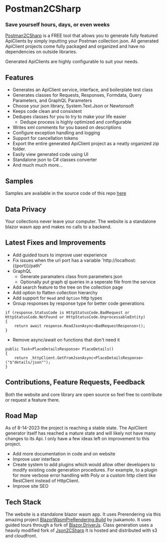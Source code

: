 # Postman2CSharp

### Save yourself hours, days, or even weeks

[Postman2CSharp](https://postman2csharp.com) is a FREE tool that allows you to generate fully featured ApiClients by simply inputting your Postman collection json. All generated ApiClient projects come fully packaged and organized and have no dependencies on outside libraries.

Generated ApiClients are highly configurable to suit your needs.

## Features

* Generates an ApiClient service, interface, and boilerplate test class
* Generates classes for Requests, Responses, Formdata, Query Parameters, and GraphQL Parameters
* Choose your json library, System.Text.Json or Newtonsoft
* Keeps code clean and consistent
* Dedupes classes for you to try to make your life easier
  * Dedupe process is highly optimized and configurable
* Writes xml comments for you based on descriptions
* Configure exception handling and logging
* Support for cancellation tokens
* Export the entire generated ApiClient project as a neatly organized zip folder.
* Easily view generated code using UI
* Standalone json to C# classes converter
* And much much more...

## Samples

Samples are available in the source code of this repo [here](https://github.com/biegehydra/Postman2CSharp/tree/master/samples)

## Data Privacy

Your collections never leave your computer. The website is a standalone blazor wasm app and makes no calls to a backend. 

## Latest Fixes and Improvements
* Add guided tours to improve user experience
* Fix issues when the url port has a variable `http://localhost:{{port}}/path"
* GraphQL
  * Generate paramaters class from parameters json
  * Optionally put graph ql queries in a seperate file from the service
* Add search feature to the tree on the collection page
* Add option to flatten collection hierarchy
* Add support for `Head` and `Option` http types
* Group responses by response type for better code generations
```
if (response.StatusCode is HttpStatusCode.BadRequest or HttpStatusCode.NotFound or HttpStatusCode.UnprocessableEntity)
{
    return await response.ReadJsonAsync<BadRequestResponse>();
}
```
* Remove async/await on functions that don't need it
```
public Task<PlaceDetailsResponse> PlaceDetails()
{
    return _httpClient.GetFromJsonAsync<PlaceDetailsResponse>("$"details/json"");
}
```

## Contributions, Feature Requests, Feedback

Both the website and core library are open source so feel free to contribute or request a feature there.

## Road Map

As of 8-14-2023 the project is reaching a stable state. The ApiClient generator itself has reached a mature state and will likely not have many changes to its Api. I only have a few ideas left on improvement to this project.

* Add more documentation in code and on website
* Improve user interface
* Create system to add plugins which would allow other developers to modify existing code generation procedures. For example, to a plugin for more verbose error handling with Poly or a custom http client like RestClient instead of HttpClient.
* Improve site SEO

## Tech Stack

The website is a standalone blazor wasm app. It uses Prerendering via this amazing project [BlazorWasmPreRendering.Build](https://github.com/jsakamoto/BlazorWasmPreRendering.Build) by  jsakamoto. It uses guided tours through a fork of [Blazor.DriverJs](https://github.com/ilsadq/Blazor.DriverJs). Class generation uses a heavily modified fork of [Json2CSharp](https://github.com/Json2CSharp/Json2CSharpCodeGenerator) It is hosted and distributed with s3 and cloudfront.
